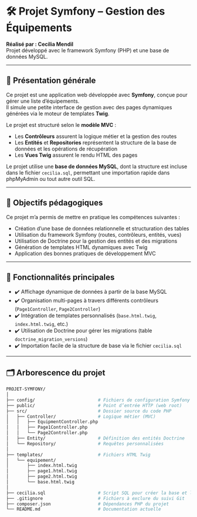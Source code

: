 # 🛠️ Projet Symfony – Gestion des Équipements

**Réalisé par : Cecilia Mendil**  
Projet développé avec le framework Symfony (PHP) et une base de données MySQL.

---

## 📘 Présentation générale

Ce projet est une application web développée avec **Symfony**, conçue pour gérer une liste d’équipements.  
Il simule une petite interface de gestion avec des pages dynamiques générées via le moteur de templates **Twig**.

Le projet est structuré selon le **modèle MVC** :  
- Les **Contrôleurs** assurent la logique métier et la gestion des routes  
- Les **Entités** et **Repositories** représentent la structure de la base de données et les opérations de récupération  
- Les **Vues Twig** assurent le rendu HTML des pages

Le projet utilise une **base de données MySQL**, dont la structure est incluse dans le fichier `cecilia.sql`, permettant une importation rapide dans phpMyAdmin ou tout autre outil SQL.

---

## 🎯 Objectifs pédagogiques

Ce projet m’a permis de mettre en pratique les compétences suivantes :

- Création d’une base de données relationnelle et structuration des tables
- Utilisation du framework Symfony (routes, contrôleurs, entités, vues)
- Utilisation de Doctrine pour la gestion des entités et des migrations
- Génération de templates HTML dynamiques avec Twig
- Application des bonnes pratiques de développement MVC

---

## 🧩 Fonctionnalités principales

- ✔️ Affichage dynamique de données à partir de la base MySQL
- ✔️ Organisation multi-pages à travers différents contrôleurs (`Page1Controller`, `Page2Controller`)
- ✔️ Intégration de templates personnalisés (`base.html.twig`, `index.html.twig`, etc.)
- ✔️ Utilisation de Doctrine pour gérer les migrations (table `doctrine_migration_versions`)
- ✔️ Importation facile de la structure de base via le fichier `cecilia.sql`

---

## 🗂️ Arborescence du projet

```bash
PROJET-SYMFONY/
│
├── config/                        # Fichiers de configuration Symfony
├── public/                        # Point d’entrée HTTP (web root)
├── src/                           # Dossier source du code PHP
│   ├── Controller/                # Logique métier (MVC)
│   │   ├── EquipmentController.php
│   │   ├── Page1Controller.php
│   │   └── Page2Controller.php
│   ├── Entity/                    # Définition des entités Doctrine
│   └── Repository/                # Requêtes personnalisées
│
├── templates/                     # Fichiers HTML Twig
│   └── equipement/
│       ├── index.html.twig
│       ├── page1.html.twig
│       ├── page2.html.twig
│       └── base.html.twig
│
├── cecilia.sql                    # Script SQL pour créer la base et les tables
├── .gitignore                     # Fichiers à exclure du suivi Git
├── composer.json                  # Dépendances PHP du projet
└── README.md                      # Documentation actuelle
